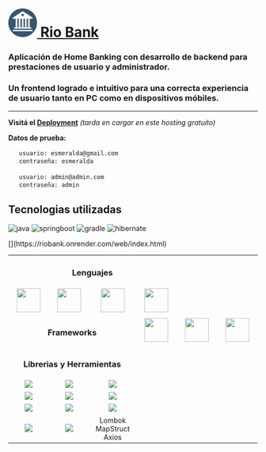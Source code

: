 # [![logo](src/main/resources/static/web/assets/images/favicon.png) Rio Bank](https://riobank.onrender.com/web/index.html)
### Aplicación de Home Banking con desarrollo de backend para prestaciones de usuario y administrador. 
### Un frontend logrado e intuitivo para una correcta experiencia de usuario tanto en PC como en dispositivos móbiles.
___

**Visitá el [Deployment](https://riobank.onrender.com/web/index.html)** _(tarda en cargar en este hosting gratuito)_

**Datos de prueba:**
```
   usuario: esmeralda@gmail.com 
   contraseña: esmeralda

   usuario: admin@admin.com
   contraseña: admin
```

## Tecnologias utilizadas
![java](https://skillicons.dev/icons?i=java)
![springboot](https://skillicons.dev/icons?i=spring)
![gradle](https://skillicons.dev/icons?i=gradle)
![hibernate](https://skillicons.dev/icons?i=hibernate)



<table align="center">
 <tr >
	 <td align="center" colspan="4" height="10">
        <h3>Lenguajes</h3>   
    </td>
	
	 
 </tr>

<tr>
      <td align="center" width="96">
    <img src="https://skillicons.dev/icons?i=java" width="48" height="48" />
     </td>
	 <td align="center" width="96">
     	<img src="https://skillicons.dev/icons?i=js" width="48" height="48"/>    
    </td>
	 <td align="center" width="96">
	<img src="https://skillicons.dev/icons?i=html" width="48" height="48"/>     
    </td>
 <td align="center" width="96">
	<img src="https://skillicons.dev/icons?i=css" width="48" height="48"/>      
    </td>
</tr>
<tr>
	<td align="center" colspan="3" height="10">
        <h3>Frameworks</h3>   
    </td>
		<td align="center" width="96">
	<img src="https://skillicons.dev/icons?i=spring" width="48" height="48"/>    
    <td align="center" width="96">
	<img src="https://skillicons.dev/icons?i=vue" width="48" height="48"/>      
    </td>
	<td align="center" width="96">
	<img src="https://skillicons.dev/icons?i=bootstrap" width="48" height="48"/>     
    </td>	
 </tr>
 <tr>
 	<td colspan="3" align="center">
		<h3>Librerias y Herramientas</h3>
	<tr>
		<td align="center">
			<img src="https://skillicons.dev/icons?i=gradle" />
		</td>
		<td align="center">
			<img src="https://skillicons.dev/icons?i=hibernate" />
		</td>
		<td align="center">
			<img src="https://skillicons.dev/icons?i=postgres" />
		</td>
	</tr>
	</td>
	<tr align="center">
		[<td>
			<img src="https://skillicons.dev/icons?i=postman" />
		</td>
		<td>
			<img src="https://skillicons.dev/icons?i=idea" />
		</td>
		<td>
			<img src="https://skillicons.dev/icons?i=eclipse" />
		</td>](https://riobank.onrender.com/web/index.html)
	</tr>
 <tr align="center">
		<td>
			<img src="https://skillicons.dev/icons?i=vscode" />
		</td>
		<td>
			<img src="https://skillicons.dev/icons?i=linux" />
		</td>
		<td>
			<img src="https://skillicons.dev/icons?i=git" />
		</td>
	</tr>
  <tr align="center">
		<td>
			<img src="https://skillicons.dev/icons?i=github" />
		</td>
		<td>
			<img src="https://skillicons.dev/icons?i=docker" />
		</td>
		<td>
			Lombok<br>MapStruct<br>Axios
		</td>
	</tr>
 </tr>
 
</table>
